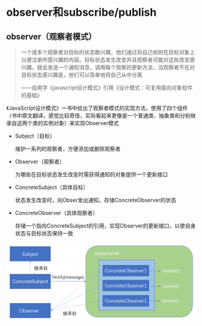 # observer和subscribe/publish

## observer（观察者模式）

> 一个或多个观察者对目标的状态敢兴趣，他们通过将自己依附在目标对象上以便注册所感兴趣的内容。目标状态发生改变并且观察者可能对这些改变感兴趣，就会发送一个通知消息，调用每个观察的更新方法，当观察者不在对目标状态感兴趣是，他们可以简单地将自己从中分离
>
> ——自用字《javascript设计模式》引用《设计模式：可复用面向对象软件的基础》

《JavaScript设计模式》一书中给出了观察者模式的实现方法，使用了四个组件（书中原文翻译，感觉比较奇怪，实际看起来更像是一个普通类、抽象类和分别继承自这两个类的实例对象）来实现Observer模式

- Subject（目标）

  维护一系列的观察者，方便添加或删除观察者

- Observer（观察者）

  为哪些在目标状态发生改变时需获得通知的对象提供一个更新接口

- ConcreteSubject（具体目标）

  状态发生改变时，向Obser发出通知，存储ConcreteObserver的状态

- ConcreteObserver（具体观察者）

  存储一个指向ConcreteSubject的引用，实现Observer的更新接口，以使自身状态与目标状态保持一致

![image-20210122002618080](assets/image-20210122002618080.png)



